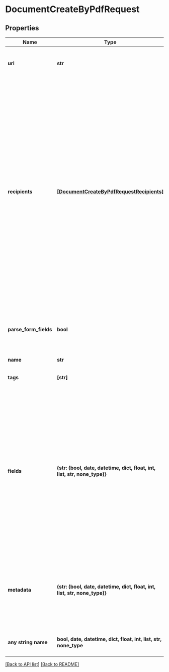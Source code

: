 # DocumentCreateByPdfRequest


## Properties
Name | Type | Description | Notes
------------ | ------------- | ------------- | -------------
**url** | **str** | Use a URL to specify the PDF. We support only URLs starting with https. | 
**recipients** | [**[DocumentCreateByPdfRequestRecipients]**](DocumentCreateByPdfRequestRecipients.md) | The list of recipients you&#39;re sending the document to. Every object must contain the &#x60;email&#x60; parameter. The &#x60;role&#x60;, &#x60;first_name&#x60; and &#x60;last_name&#x60; parameters are optional. If the &#x60;role&#x60; parameter is passed, a person is assigned all fields matching their corresponding role. If a role was not passed, a person receives a read-only link to view the document. If the &#x60;first_name&#x60; and &#x60;last_name&#x60; are not passed, the system does this 1. Creates a new contact, if none exists with the given &#x60;email&#x60;; or 2. Gets the existing contact with the given &#x60;email&#x60; that already exists. | 
**parse_form_fields** | **bool** | Set this parameter as &#x60;true&#x60; if you create a document from a PDF with form fields and as &#x60;false&#x60; if you upload a PDF with field tags. | 
**name** | **str** |  | [optional] 
**tags** | **[str]** | Mark your document with one or several tags. | [optional] 
**fields** | **{str: (bool, date, datetime, dict, float, int, list, str, none_type)}** | If you are creating a document from a PDF with field tags, you can pass a list of the fields you&#39;d like to pre-fill in the document. If you are creating a document from a PDF with form fields, list all the fields and provide the &#x60;role&#x60; parameter so that the fields are assigned to document recipients. You can provide empty value for the field so that it&#39;s not pre-filled: \&quot;value\&quot;: \&quot;\&quot;.  | [optional] 
**metadata** | **{str: (bool, date, datetime, dict, float, int, list, str, none_type)}** | You can pass arbitrary data in the key-value format to associate custom information with a document. This information is returned in any API requests for the document details by id. | [optional] 
**any string name** | **bool, date, datetime, dict, float, int, list, str, none_type** | any string name can be used but the value must be the correct type | [optional]

[[Back to API list]](../README.md#documentation-for-api-endpoints) [[Back to README]](../README.md)


